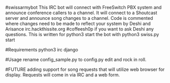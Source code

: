 #swissarmybot
This IRC bot will connect with FreeSwitch PBX system and announce conference callers to a channel.
It will connect to a Shoutcast server and announce song changes to a channel.
Code is commented where changes need to be made to reflect your system
                    by Deshi and Arisance
irc.hackthissite.org #coffeesh0p if you want to ask Deshi any questions.
This is written for python3 start the bot with python3 swiss.py start

#Requirements
python3
irc
django

#Usage
rename config_sample.py to config.py edit and rock in roll.

#FUTURE
adding support for song requests that will utilize web browser for display. Requests will come in 
via IRC and a web form.
